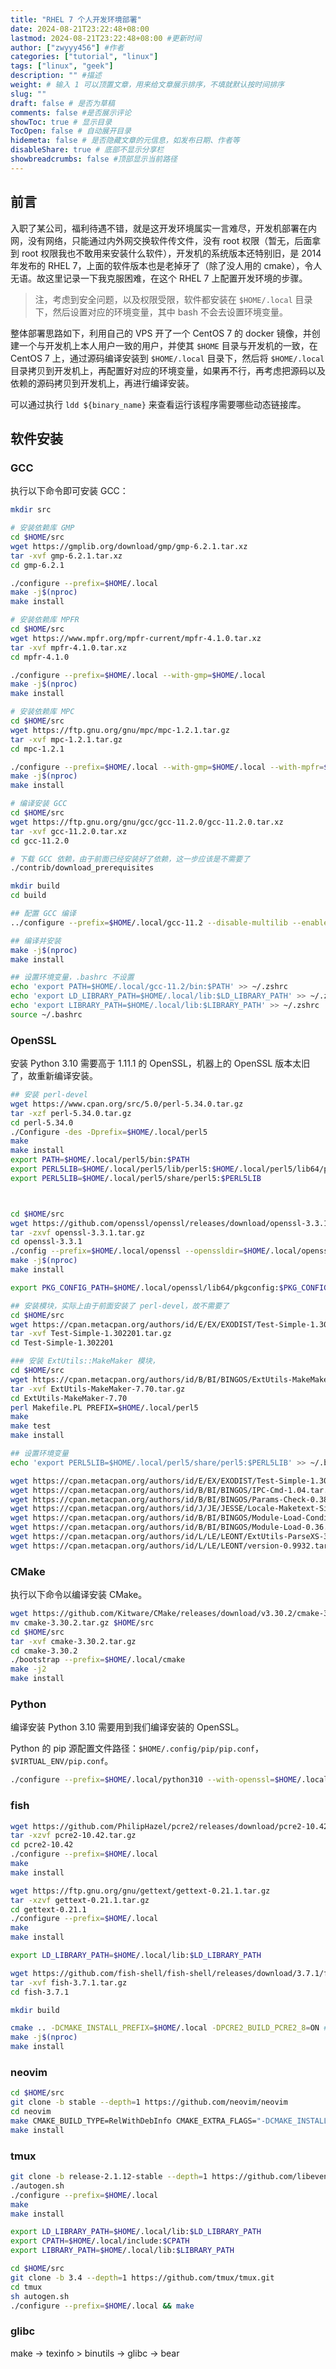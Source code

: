 ```yaml
---
title: "RHEL 7 个人开发环境部署"
date: 2024-08-21T23:22:48+08:00
lastmod: 2024-08-21T23:22:48+08:00 #更新时间
author: ["zwyyy456"] #作者
categories: ["tutorial", "linux"]
tags: ["linux", "geek"]
description: "" #描述
weight: # 输入 1 可以顶置文章，用来给文章展示排序，不填就默认按时间排序
slug: ""
draft: false # 是否为草稿
comments: false #是否展示评论
showToc: true # 显示目录
TocOpen: false # 自动展开目录
hidemeta: false # 是否隐藏文章的元信息，如发布日期、作者等
disableShare: true # 底部不显示分享栏
showbreadcrumbs: false #顶部显示当前路径
---
```


## 前言

入职了某公司，福利待遇不错，就是这开发环境属实一言难尽，开发机部署在内网，没有网络，只能通过内外网交换软件传文件，没有 root 权限（暂无，后面拿到 root 权限我也不敢用来安装什么软件），开发机的系统版本还特别旧，是 2014 年发布的 RHEL 7，上面的软件版本也是老掉牙了（除了没人用的 cmake），令人无语。故这里记录一下我克服困难，在这个 RHEL 7 上配置开发环境的步骤。

> 注，考虑到安全问题，以及权限受限，软件都安装在 `$HOME/.local` 目录下，然后设置对应的环境变量，其中 bash 不会去设置环境变量。

整体部署思路如下，利用自己的 VPS 开了一个 CentOS 7 的 docker 镜像，并创建一个与开发机上本人用户一致的用户，并使其 `$HOME` 目录与开发机的一致，在 CentOS 7 上，通过源码编译安装到 `$HOME/.local` 目录下，然后将 `$HOME/.local` 目录拷贝到开发机上，再配置好对应的环境变量，如果再不行，再考虑把源码以及依赖的源码拷贝到开发机上，再进行编译安装。

可以通过执行 `ldd ${binary_name}` 来查看运行该程序需要哪些动态链接库。 

## 软件安装

### GCC

执行以下命令即可安装 GCC：

```sh
mkdir src

# 安装依赖库 GMP
cd $HOME/src
wget https://gmplib.org/download/gmp/gmp-6.2.1.tar.xz
tar -xvf gmp-6.2.1.tar.xz
cd gmp-6.2.1

./configure --prefix=$HOME/.local
make -j$(nproc)
make install

# 安装依赖库 MPFR
cd $HOME/src
wget https://www.mpfr.org/mpfr-current/mpfr-4.1.0.tar.xz
tar -xvf mpfr-4.1.0.tar.xz
cd mpfr-4.1.0

./configure --prefix=$HOME/.local --with-gmp=$HOME/.local
make -j$(nproc)
make install

# 安装依赖库 MPC
cd $HOME/src
wget https://ftp.gnu.org/gnu/mpc/mpc-1.2.1.tar.gz
tar -xvf mpc-1.2.1.tar.gz
cd mpc-1.2.1

./configure --prefix=$HOME/.local --with-gmp=$HOME/.local --with-mpfr=$HOME/.local
make -j$(nproc)
make install

# 编译安装 GCC
cd $HOME/src
wget https://ftp.gnu.org/gnu/gcc/gcc-11.2.0/gcc-11.2.0.tar.xz
tar -xvf gcc-11.2.0.tar.xz
cd gcc-11.2.0

# 下载 GCC 依赖，由于前面已经安装好了依赖，这一步应该是不需要了
./contrib/download_prerequisites

mkdir build
cd build

## 配置 GCC 编译
../configure --prefix=$HOME/.local/gcc-11.2 --disable-multilib --enable-languages=c,c++ --with-gmp=$HOME/.local --with-mpfr=$HOME/.local --with-mpc=$HOME/.local

## 编译并安装
make -j$(nproc)
make install

## 设置环境变量，.bashrc 不设置
echo 'export PATH=$HOME/.local/gcc-11.2/bin:$PATH' >> ~/.zshrc
echo 'export LD_LIBRARY_PATH=$HOME/.local/lib:$LD_LIBRARY_PATH' >> ~/.zshrc
echo 'export LIBRARY_PATH=$HOME/.local/lib:$LIBRARY_PATH' >> ~/.zshrc
source ~/.bashrc
```



### OpenSSL

安装 Python 3.10 需要高于 1.11.1 的 OpenSSL，机器上的 OpenSSL 版本太旧了，故重新编译安装。

```sh
## 安装 perl-devel
wget https://www.cpan.org/src/5.0/perl-5.34.0.tar.gz
tar -xzf perl-5.34.0.tar.gz
cd perl-5.34.0
./Configure -des -Dprefix=$HOME/.local/perl5
make
make install
export PATH=$HOME/.local/perl5/bin:$PATH
export PERL5LIB=$HOME/.local/perl5/lib/perl5:$HOME/.local/perl5/lib64/perl5:$PERL5LIB
export PERL5LIB=$HOME/.local/perl5/share/perl5:$PERL5LIB



cd $HOME/src
wget https://github.com/openssl/openssl/releases/download/openssl-3.3.1/openssl-3.3.1.tar.gz
tar -zxvf openssl-3.3.1.tar.gz
cd openssl-3.3.1
./config --prefix=$HOME/.local/openssl --openssldir=$HOME/.local/openssl shared zlib
make -j$(nproc)
make install

export PKG_CONFIG_PATH=$HOME/.local/openssl/lib64/pkgconfig:$PKG_CONFIG_PATH # 配置 pkg-config 路径

## 安装模块，实际上由于前面安装了 perl-devel，故不需要了
cd $HOME/src
wget https://cpan.metacpan.org/authors/id/E/EX/EXODIST/Test-Simple-1.302201.tar.gz
tar -xvf Test-Simple-1.302201.tar.gz
cd Test-Simple-1.302201

### 安装 ExtUtils::MakeMaker 模块，
cd $HOME/src
wget https://cpan.metacpan.org/authors/id/B/BI/BINGOS/ExtUtils-MakeMaker-7.70.tar.gz
tar -xvf ExtUtils-MakeMaker-7.70.tar.gz
cd ExtUtils-MakeMaker-7.70
perl Makefile.PL PREFIX=$HOME/.local/perl5
make
make test
make install

## 设置环境变量
echo 'export PERL5LIB=$HOME/.local/perl5/share/perl5:$PERL5LIB' >> ~/.bashrc

wget https://cpan.metacpan.org/authors/id/E/EX/EXODIST/Test-Simple-1.302201.tar.gz
wget https://cpan.metacpan.org/authors/id/B/BI/BINGOS/IPC-Cmd-1.04.tar.gz
wget https://cpan.metacpan.org/authors/id/B/BI/BINGOS/Params-Check-0.38.tar.gz
wget https://cpan.metacpan.org/authors/id/J/JE/JESSE/Locale-Maketext-Simple-0.21.tar.gz
wget https://cpan.metacpan.org/authors/id/B/BI/BINGOS/Module-Load-Conditional-0.74.tar.gz
wget https://cpan.metacpan.org/authors/id/B/BI/BINGOS/Module-Load-0.36.tar.gz
wget https://cpan.metacpan.org/authors/id/L/LE/LEONT/ExtUtils-ParseXS-3.51.tar.gz
wget https://cpan.metacpan.org/authors/id/L/LE/LEONT/version-0.9932.tar.gz
```

### CMake

执行以下命令以编译安装 CMake。

```sh
wget https://github.com/Kitware/CMake/releases/download/v3.30.2/cmake-3.30.2.tar.gz
mv cmake-3.30.2.tar.gz $HOME/src
cd $HOME/src
tar -xvf cmake-3.30.2.tar.gz
cd cmake-3.30.2
./bootstrap --prefix=$HOME/.local/cmake
make -j2
make install
```

### Python

编译安装 Python 3.10 需要用到我们编译安装的 OpenSSL。

Python 的 pip 源配置文件路径：`$HOME/.config/pip/pip.conf`，`$VIRTUAL_ENV/pip.conf`。

```sh
./configure --prefix=$HOME/.local/python310 --with-openssl=$HOME/.local/openssl LDFLAGS="-L$HOME/.local/openssl/lib" CPPFLAGS="-I$HOME/.local/openssl/include" PKG_CONFIG_PATH="$HOME/.local/openssl/lib/pkgconfig"
```

### fish

```sh
wget https://github.com/PhilipHazel/pcre2/releases/download/pcre2-10.42/pcre2-10.42.tar.gz
tar -xzvf pcre2-10.42.tar.gz
cd pcre2-10.42
./configure --prefix=$HOME/.local
make
make install

wget https://ftp.gnu.org/gnu/gettext/gettext-0.21.1.tar.gz
tar -xzvf gettext-0.21.1.tar.gz
cd gettext-0.21.1
./configure --prefix=$HOME/.local
make
make install

export LD_LIBRARY_PATH=$HOME/.local/lib:$LD_LIBRARY_PATH

wget https://github.com/fish-shell/fish-shell/releases/download/3.7.1/fish-3.7.1.tar.xz
tar -xvf fish-3.7.1.tar.gz
cd fish-3.7.1

mkdir build 

cmake .. -DCMAKE_INSTALL_PREFIX=$HOME/.local -DPCRE2_BUILD_PCRE2_8=ON # 不能启用 16，会报错
make -j$(nproc)
make install
```

### neovim

```sh
cd $HOME/src
git clone -b stable --depth=1 https://github.com/neovim/neovim
cd neovim
make CMAKE_BUILD_TYPE=RelWithDebInfo CMAKE_EXTRA_FLAGS="-DCMAKE_INSTALL_PREFIX=$HOME/neovim"
make install
```

### tmux
```sh
git clone -b release-2.1.12-stable --depth=1 https://github.com/libevent/libevent.git
./autogen.sh
./configure --prefix=$HOME/.local
make
make install

export LD_LIBRARY_PATH=$HOME/.local/lib:$LD_LIBRARY_PATH
export CPATH=$HOME/.local/include:$CPATH
export LIBRARY_PATH=$HOME/.local/lib:$LIBRARY_PATH

cd $HOME/src
git clone -b 3.4 --depth=1 https://github.com/tmux/tmux.git
cd tmux
sh autogen.sh
./configure --prefix=$HOME/.local && make
```

### glibc

make -> texinfo > binutils -> glibc -> bear


